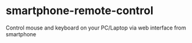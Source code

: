 # smartphone-remote-control
Control mouse and keyboard on your PC/Laptop via web interface from smartphone
